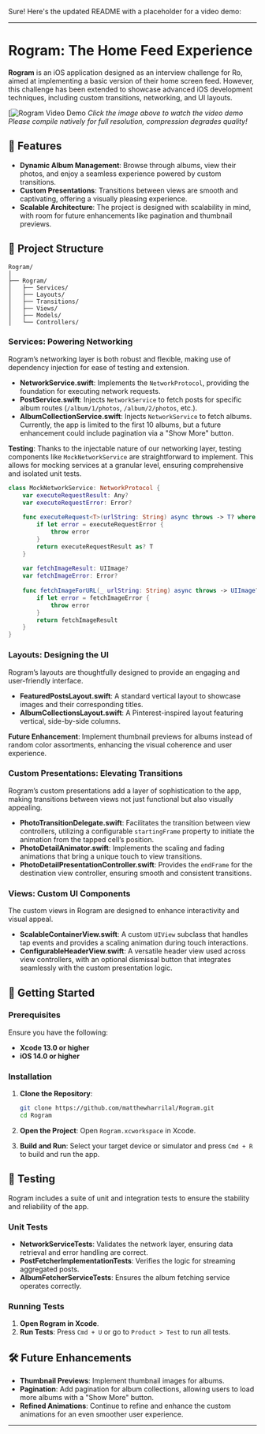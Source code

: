 Sure! Here's the updated README with a placeholder for a video demo:

---

# Rogram: The Home Feed Experience

**Rogram** is an iOS application designed as an interview challenge for Ro, aimed at implementing a basic version of their home screen feed. However, this challenge has been extended to showcase advanced iOS development techniques, including custom transitions, networking, and UI layouts.

[![Rogram Video Demo](https://github.com/user-attachments/assets/60d370bd-4cfb-4be2-8d04-2dc6f094d3a0)
*Click the image above to watch the video demo*
*Please compile natively for full resolution, compression degrades quality!*


## 🌟 Features

- **Dynamic Album Management**: Browse through albums, view their photos, and enjoy a seamless experience powered by custom transitions.
- **Custom Presentations**: Transitions between views are smooth and captivating, offering a visually pleasing experience.
- **Scalable Architecture**: The project is designed with scalability in mind, with room for future enhancements like pagination and thumbnail previews.

## 📂 Project Structure

```
Rogram/
│
├── Rogram/
│   ├── Services/
│   ├── Layouts/
│   ├── Transitions/
│   ├── Views/
│   ├── Models/
│   └── Controllers/
```

### Services: Powering Networking

Rogram’s networking layer is both robust and flexible, making use of dependency injection for ease of testing and extension.

- **NetworkService.swift**: Implements the `NetworkProtocol`, providing the foundation for executing network requests.
- **PostService.swift**: Injects `NetworkService` to fetch posts for specific album routes (`/album/1/photos`, `/album/2/photos`, etc.).
- **AlbumCollectionService.swift**: Injects `NetworkService` to fetch albums. Currently, the app is limited to the first 10 albums, but a future enhancement could include pagination via a "Show More" button.

**Testing**: Thanks to the injectable nature of our networking layer, testing components like `MockNetworkService` are straightforward to implement. This allows for mocking services at a granular level, ensuring comprehensive and isolated unit tests.

```swift
class MockNetworkService: NetworkProtocol {
    var executeRequestResult: Any?
    var executeRequestError: Error?
    
    func executeRequest<T>(urlString: String) async throws -> T? where T: Decodable {
        if let error = executeRequestError {
            throw error
        }
        return executeRequestResult as? T
    }
    
    var fetchImageResult: UIImage?
    var fetchImageError: Error?
    
    func fetchImageForURL(_ urlString: String) async throws -> UIImage? {
        if let error = fetchImageError {
            throw error
        }
        return fetchImageResult
    }
}
```

### Layouts: Designing the UI

Rogram’s layouts are thoughtfully designed to provide an engaging and user-friendly interface.

- **FeaturedPostsLayout.swift**: A standard vertical layout to showcase images and their corresponding titles.
- **AlbumCollectionsLayout.swift**: A Pinterest-inspired layout featuring vertical, side-by-side columns.

**Future Enhancement**: Implement thumbnail previews for albums instead of random color assortments, enhancing the visual coherence and user experience.

### Custom Presentations: Elevating Transitions

Rogram’s custom presentations add a layer of sophistication to the app, making transitions between views not just functional but also visually appealing.

- **PhotoTransitionDelegate.swift**: Facilitates the transition between view controllers, utilizing a configurable `startingFrame` property to initiate the animation from the tapped cell’s position.
- **PhotoDetailAnimator.swift**: Implements the scaling and fading animations that bring a unique touch to view transitions.
- **PhotoDetailPresentationController.swift**: Provides the `endFrame` for the destination view controller, ensuring smooth and consistent transitions.

### Views: Custom UI Components

The custom views in Rogram are designed to enhance interactivity and visual appeal.

- **ScalableContainerView.swift**: A custom `UIView` subclass that handles tap events and provides a scaling animation during touch interactions.
- **ConfigurableHeaderView.swift**: A versatile header view used across view controllers, with an optional dismissal button that integrates seamlessly with the custom presentation logic.

## 🚀 Getting Started

### Prerequisites

Ensure you have the following:

- **Xcode 13.0 or higher**
- **iOS 14.0 or higher**

### Installation

1. **Clone the Repository**:
   ```bash
   git clone https://github.com/matthewharrilal/Rogram.git
   cd Rogram
   ```

2. **Open the Project**:
   Open `Rogram.xcworkspace` in Xcode.

3. **Build and Run**:
   Select your target device or simulator and press `Cmd + R` to build and run the app.

## 🧪 Testing

Rogram includes a suite of unit and integration tests to ensure the stability and reliability of the app.

### Unit Tests

- **NetworkServiceTests**: Validates the network layer, ensuring data retrieval and error handling are correct.
- **PostFetcherImplementationTests**: Verifies the logic for streaming aggregated posts.
- **AlbumFetcherServiceTests**: Ensures the album fetching service operates correctly.

### Running Tests

1. **Open Rogram in Xcode**.
2. **Run Tests**: Press `Cmd + U` or go to `Product > Test` to run all tests.

## 🛠️ Future Enhancements

- **Thumbnail Previews**: Implement thumbnail images for albums.
- **Pagination**: Add pagination for album collections, allowing users to load more albums with a "Show More" button.
- **Refined Animations**: Continue to refine and enhance the custom animations for an even smoother user experience.

---
